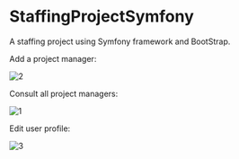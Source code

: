 # StaffingProjectSymfony
A staffing project using Symfony framework and BootStrap.

Add a project manager:

![2](https://user-images.githubusercontent.com/32510139/121145333-becfa300-c836-11eb-8b1e-4f89b8f4999b.PNG)

Consult all project managers:

![1](https://user-images.githubusercontent.com/32510139/121144752-318c4e80-c836-11eb-9fd1-9c9e1f0d1f28.PNG)

Edit user profile:

![3](https://user-images.githubusercontent.com/32510139/121145397-d1e27300-c836-11eb-93b1-913e010e4415.PNG)

